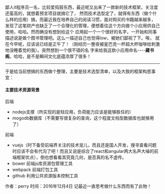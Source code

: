 鄙人it程序员一名，比较爱捣鼓东西，最近呢又出来了一款新的技术框架，关注度还蛮高的，就想着预言项目就搞它了，
然而技术选型定了，就得有东西（做个什么样的应用）搞，而最近我在培养自己的阅读习惯，面对购买的书籍越来越多，
发现了这笔财产也缺乏了一个合理化的管理，便想着往这个方向做个小应用供自己使用，哈哈。然而确没有想到给这个
应用起一个一个很好的名字，一开始和同事描述说是做个图书管理吧。这么一描述自己也觉得low，被她们鄙视了下。唉，
就在今早呢，应该说已经是正午了！（刚经历一整夜被星巴克一杯超大杯咖啡给刺激地没睡着觉的我）。突然想到一个很不错的名
字来给我这款小应用命名----**藏书阁**。哈哈，是不是瞬间文化底蕴浓厚了很多！

---

于是给当前想搞的东西做个整理，主要是技术选型清单，以及大致的框架构思事宜：

#### 主要技术资源背景
后端 
- nodejs支撑（所实现的是轻应用，负荷能力应该是能够胜任的）
- mogodb数据库（不需要写很复杂的查询，这个程度文档型数据库也就够用了）


前端
- vuejs（时下备受前端界关注的技术宠儿，而且还是国人开发，搜寻查看问题时应该不会有代沟了吧！而且又说是综合了react和angular两大名声大噪的前端框架优点），倒也想看看其究竟几何，是否真的名不虚传。
- bower 前端js库资源包管理工具
- webpack 前端打包工具
- github 利用公共资源版本控制工具

作者：perry
时间：2016年12月4日
记最近一直思考做什么东西而有了此物！
